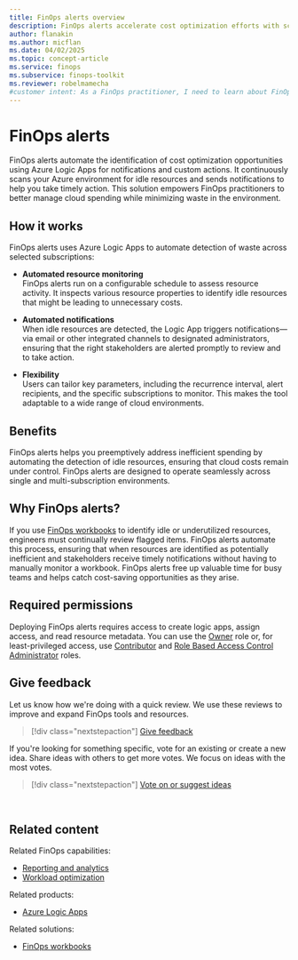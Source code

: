 ```yaml
---
title: FinOps alerts overview
description: FinOps alerts accelerate cost optimization efforts with scheduled notifications that continuously monitor your cloud environment.
author: flanakin
ms.author: micflan
ms.date: 04/02/2025
ms.topic: concept-article
ms.service: finops
ms.subservice: finops-toolkit
ms.reviewer: robelmamecha
#customer intent: As a FinOps practitioner, I need to learn about FinOps alerts.
---
```


<!-- markdownlint-disable-next-line MD025 -->
# FinOps alerts

FinOps alerts automate the identification of cost optimization opportunities using Azure Logic Apps for notifications and custom actions. It continuously scans your Azure environment for idle resources and sends notifications to help you take timely action. This solution empowers FinOps practitioners to better manage cloud spending while minimizing waste in the environment.

## How it works

FinOps alerts uses Azure Logic Apps to automate detection of waste across selected subscriptions:

- **Automated resource monitoring** <br> FinOps alerts run on a configurable schedule to assess resource activity. It inspects various resource properties to identify idle resources that might be leading to unnecessary costs.

- **Automated notifications** <br> When idle resources are detected, the Logic App triggers notifications—via email or other integrated channels to designated administrators, ensuring that the right stakeholders are alerted promptly to review and to take action.

- **Flexibility** <br> Users can tailor key parameters, including the recurrence interval, alert recipients, and the specific subscriptions to monitor. This makes the tool adaptable to a wide range of cloud environments.

## Benefits

FinOps alerts helps you preemptively address inefficient spending by automating the detection of idle resources, ensuring that cloud costs remain under control. FinOps alerts are designed to operate seamlessly across single and multi-subscription environments.

## Why FinOps alerts?

If you use [FinOps workbooks](../workbooks/finops-workbooks-overview.md) to identify idle or underutilized resources, engineers must continually review flagged items. FinOps alerts automate this process, ensuring that when resources are identified as potentially inefficient and stakeholders receive timely notifications without having to manually monitor a workbook. FinOps alerts free up valuable time for busy teams and helps catch cost-saving opportunities as they arise.

## Required permissions

Deploying FinOps alerts requires access to create logic apps, assign access, and read resource metadata. You can use the [Owner](/azure/role-based-access-control/built-in-roles#owner) role or, for least-privileged access, use [Contributor](/azure/role-based-access-control/built-in-roles#contributor) and [Role Based Access Control Administrator](/azure/role-based-access-control/built-in-roles#role-based-access-control-administrator) roles.

## Give feedback

Let us know how we're doing with a quick review. We use these reviews to improve and expand FinOps tools and resources.

> [!div class="nextstepaction"]
> [Give feedback](https://portal.azure.com/#view/HubsExtension/InProductFeedbackBlade/extensionName/FinOpsToolkit/cesQuestion/How%20easy%20or%20hard%20is%20it%20to%20use%20FinOps%20alerts%3F/cvaQuestion/How%20valuable%20are%20FinOps%20alerts%3F/surveyId/FTK0.10/bladeName/Alerts/featureName/Overview)

If you're looking for something specific, vote for an existing or create a new idea. Share ideas with others to get more votes. We focus on ideas with the most votes.

> [!div class="nextstepaction"]
> [Vote on or suggest ideas](https://github.com/microsoft/finops-toolkit/issues?q=is%3Aissue%20is%3Aopen%20label%3A%22Tool%3A%20FinOps%20alerts%22%20sort%3Areactions-%2B1-desc)

<br>

## Related content

Related FinOps capabilities:

- [Reporting and analytics](../../framework/understand/reporting.md)
- [Workload optimization](../../framework/optimize/workloads.md)

Related products:

- [Azure Logic Apps](/azure/logic-apps/)

Related solutions:

- [FinOps workbooks](../workbooks/finops-workbooks-overview.md)
  
<br>
